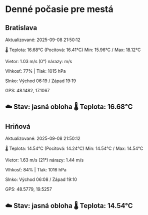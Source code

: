 ﻿# Denné počasie pre mestá

## Bratislava
Aktualizované: 2025-09-08 21:50:12

🌡️ Teplota: 16.68°C 
(Pocitová: 16.41°C)
Min: 15.96°C / Max: 18.12°C

Vietor: 1.03 m/s    (0°) 
nárazy:  m/s

Vlhkosť: 77% | Tlak: 1015 hPa

Slnko: Východ 06:19 / Západ 19:19

GPS: 48.1482, 17.1067

☁️ Stav: jasná obloha        🌡️ Teplota: 16.68°C
---

## Hriňová
Aktualizované: 2025-09-08 21:50:12

🌡️ Teplota: 14.54°C 
(Pocitová: 14.24°C)
Min: 14.54°C / Max: 14.54°C

Vietor: 1.63 m/s (21°)
nárazy: 1.44 m/s

Vlhkosť: 84% | Tlak: 1016 hPa

Slnko: Východ 06:08 / Západ 19:10

GPS: 48.5779, 19.5257

☁️ Stav: jasná obloha        🌡️ Teplota: 14.54°C
---
